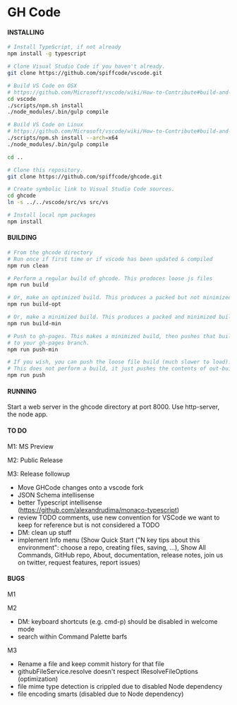 # GH Code

#### INSTALLING
```bash
# Install TypeScript, if not already
npm install -g typescript

# Clone Visual Studio Code if you haven't already.
git clone https://github.com/spiffcode/vscode.git

# Build VS Code on OSX
# https://github.com/Microsoft/vscode/wiki/How-to-Contribute#build-and-run-from-source
cd vscode
./scripts/npm.sh install
./node_modules/.bin/gulp compile

# Build VS Code on Linux
# https://github.com/Microsoft/vscode/wiki/How-to-Contribute#build-and-run-from-source
./scripts/npm.sh install --arch=x64
./node_modules/.bin/gulp compile

cd ..

# Clone this repository.
git clone https://github.com/spiffcode/ghcode.git

# Create symbolic link to Visual Studio Code sources.
cd ghcode
ln -s ../../vscode/src/vs src/vs

# Install local npm packages
npm install
```
#### BUILDING
```bash
# From the ghcode directory
# Run once if first time or if vscode has been updated & compiled
npm run clean

# Perform a regular build of ghcode. This prodoces loose js files
npm run build

# Or, make an optimized build. This produces a packed but not minimized build
npm run build-opt

# Or, make a minimized build. This produces a packed and minimized build
npm run build-min

# Push to gh-pages. This makes a minimized build, then pushes that build
# to your gh-pages branch.
npm run push-min

# If you wish, you can push the loose file build (much slower to load).
# This does not perform a build, it just pushes the contents of out-build.
npm run push

```
#### RUNNING

Start a web server in the ghcode directory at port 8000. Use http-server, the node
app.

#### TO DO

M1: MS Preview

M2: Public Release

M3: Release followup
* Move GHCode changes onto a vscode fork
* JSON Schema intellisense
* better Typescript intellisense (https://github.com/alexandrudima/monaco-typescript)
* review TODO comments, use new convention for VSCode we want to keep for reference but is not considered a TODO
* DM: clean up stuff
* implement Info menu (Show Quick Start ("N key tips about this environment": choose a repo, creating files, saving, ...),
  Show All Commands, GitHub repo, About, documentation, release notes, join us on twitter, request features, report issues)

#### BUGS

M1
<empty>

M2
* DM: keyboard shortcuts (e.g. cmd-p) should be disabled in welcome mode
* search within Command Palette barfs

M3
* Rename a file and keep commit history for that file
* githubFileService.resolve doesn't respect IResolveFileOptions (optimization)
* file mime type detection is crippled due to disabled Node dependency
* file encoding smarts (disabled due to Node dependency)
